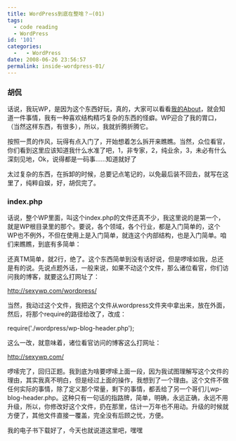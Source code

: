 ```yaml
---
title: WordPress到底在整啥？—(01)
tags:
  - code reading
  - WordPress
id: '101'
categories:
  -   - WordPress
date: 2008-06-26 23:56:57
permalink: inside-wordpress-01/
---
```


### 胡侃

话说，我玩WP，是因为这个东西好玩，真的，大家可以看看[我的About](http://sexywp.com/about)，就会知道一件事情，我有一种喜欢结构精巧复杂的东西的怪癖。WP迎合了我的胃口，（当然这样东西，有很多），所以，我就折腾折腾它。

按照一贯的作风，玩得有点入门了，开始想着怎么拆开来瞧瞧。当然，众位看官，你们看到这里应该知道我什么水准了吧，1，非专家，2，纯业余，3，未必有什么深刻见地，Ok，说得都是一码事……知道就好了

太过复杂的东西，在拆卸的时候，总要记点笔记的，以免最后装不回去，就写在这里了，纯粹自娱，好，胡侃完了。
<!-- more -->
### index.php

话说，整个WP里面，叫这个index.php的文件还真不少，我这里说的是第一个，就是WP根目录里的那个。要说，各个领域，各个行业，都是入门简单的，这个WP也不例外，不但在使用上是入门简单，就连这个内部结构，也是入门简单。咱们来瞧瞧，到底有多简单：

还真TM简单，就2行，绝了。这个东西简单到没有话好说，但是啰嗦如我，总还是有的说。先说点题外话，一般来说，如果不动这个文件，那么诸位看官，你们访问我的博客，就要这么打网址了：

http://sexywp.com/wordpress/

当然，我动过这个文件，我把这个文件从wordpress文件夹中拿出来，放在外面，然后，将那个require的路径给改了，改成：

require('./wordpress/wp-blog-header.php');

这么一改，就意味着，诸位看官访问的博客这么打网址：

http://sexywp.com/

啰嗦完了，回归正题。我到底为啥要啰嗦上面一段，因为我试图理解写这个文件的理由，其实我真不明白，但是经过上面的操作，我想到了一个理由。这个文件不做任何实际的事情，除了定义那个常量，剩下的事情，都丢给了另一个哥们儿wp-blog-header.php。这种只有一句话的指路牌，简单，明确，永远正确，永远不用升级，所以，你修改好这个文件，扔在那里，估计一万年也不用动。升级的时候就方便了，其他文件直接一覆盖，完全没有后顾之忧，方便。

我的电子书下载好了，今天也就说道这里吧，嘿嘿